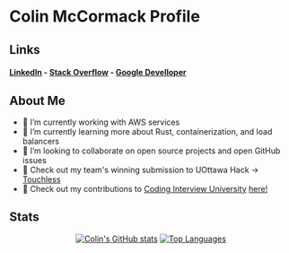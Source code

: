 # Colin McCormack Profile

## Links

#### [LinkedIn](https://www.linkedin.com/in/colin-mccormack-1a4a54229/) - [Stack Overflow](https://stackoverflow.com/users/17237035/colin-mccormack) - [Google Develloper](https://developers.google.com/profile/u/colin_mccormack)

## About Me

- 🔭 I’m currently working with AWS services
- 🌱 I’m currently learning more about Rust, containerization, and load balancers
- 👯 I’m looking to collaborate on open source projects and open GitHub issues
- :memo: Check out my team's winning submission to UOttawa Hack &rarr; [Touchless](https://devpost.com/software/touchless-g72ten)
- :memo: Check out my contributions to [Coding Interview University](https://github.com/jwasham/coding-interview-university) [here!](https://github.com/jwasham/coding-interview-university/pulls?q=is%3Apr+author%3Acolin-mccormack+is%3Aclosed+)

## Stats

<div align="center" width="50%">
  
[![Colin's GitHub stats](https://github-readme-stats-git-masterrstaa-rickstaa.vercel.app/api?username=colin-mccormack&show_icons=true&theme=github_dark&count_private=true&hide_rank=true&include_all_commits=true&cache_seconds=7200&bg_color=00000000)](https://github.com/anuraghazra/github-readme-stats)
[![Top Languages](https://github-readme-stats-git-masterrstaa-rickstaa.vercel.app/api/top-langs/?username=colin-mccormack&hide=CMake,Makefile,HTML,CSS&layout=compact&theme=github_dark&bg_color=00000000)](https://github-readme-stats-git-masterrstaa-rickstaa.vercel.app/api?)
  
  </div>



